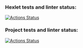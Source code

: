 ### Hexlet tests and linter status:
[![Actions Status](https://github.com/TurtleOld/python-project-lvl4/workflows/hexlet-check/badge.svg)](https://github.com/TurtleOld/python-project-lvl4/actions)

### Project tests and linter status:

[![Actions Status](https://github.com/TurtleOld/python-project-lvl4/workflows/task-manager/badge.svg)](https://github.com/TurtleOld/python-project-lvl4/actions)
